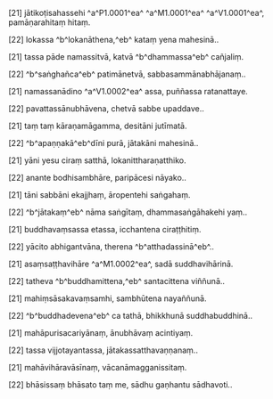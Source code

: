[21] jātikoṭisahassehi ^a^P1.0001^ea^ ^a^M1.0001^ea^ ^a^V1.0001^ea^, pamāṇarahitaṃ hitaṃ.

[22] lokassa ^b^lokanāthena,^eb^ kataṃ yena mahesinā..

[21] tassa pāde namassitvā, katvā ^b^dhammassa^eb^ cañjaliṃ.

[22] ^b^saṅghañca^eb^ patimānetvā, sabbasammānabhājanaṃ..

[21] namassanādino ^a^V1.0002^ea^ assa, puññassa ratanattaye.

[22] pavattassānubhāvena, chetvā sabbe upaddave..

[21] taṃ taṃ kāraṇamāgamma, desitāni jutīmatā.

[22] ^b^apaṇṇakā^eb^dīni purā, jātakāni mahesinā..

[21] yāni yesu ciraṃ satthā, lokanittharaṇatthiko.

[22] anante bodhisambhāre, paripācesi nāyako..

[21] tāni sabbāni ekajjhaṃ, āropentehi saṅgahaṃ.

[22] ^b^jātakaṃ^eb^ nāma saṅgītaṃ, dhammasaṅgāhakehi yaṃ..

[21] buddhavaṃsassa etassa, icchantena ciraṭṭhitiṃ.

[22] yācito abhigantvāna, therena ^b^atthadassinā^eb^..

[21] asaṃsaṭṭhavihāre ^a^M1.0002^ea^, sadā suddhavihārinā.

[22] tatheva ^b^buddhamittena,^eb^ santacittena viññunā..

[21] mahiṃsāsakavaṃsamhi, sambhūtena nayaññunā.

[22] ^b^buddhadevena^eb^ ca tathā, bhikkhunā suddhabuddhinā..

[21] mahāpurisacariyānaṃ, ānubhāvaṃ acintiyaṃ.

[22] tassa vijjotayantassa, jātakassatthavaṇṇanaṃ..

[21] mahāvihāravāsīnaṃ, vācanāmagganissitaṃ.

[22] bhāsissaṃ bhāsato taṃ me, sādhu gaṇhantu sādhavoti..